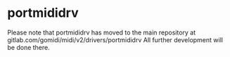 # portmididrv

Please note that portmididrv has moved to the main repository at gitlab.com/gomidi/midi/v2/drivers/portmididrv
All further development will be done there.
